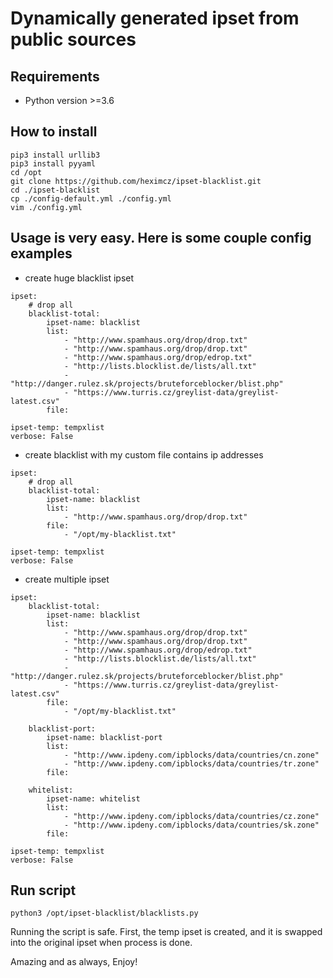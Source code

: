 # Dynamically generated ipset from public sources

## Requirements

- Python version >=3.6

## How to install
```
pip3 install urllib3
pip3 install pyyaml
cd /opt
git clone https://github.com/heximcz/ipset-blacklist.git
cd ./ipset-blacklist
cp ./config-default.yml ./config.yml
vim ./config.yml
```

## Usage is very easy. Here is some couple config examples

- create huge blacklist ipset

```
ipset:
    # drop all
    blacklist-total:
        ipset-name: blacklist
        list:
            - "http://www.spamhaus.org/drop/drop.txt"
            - "http://www.spamhaus.org/drop/drop.txt"
            - "http://www.spamhaus.org/drop/edrop.txt"
            - "http://lists.blocklist.de/lists/all.txt"
            - "http://danger.rulez.sk/projects/bruteforceblocker/blist.php"
            - "https://www.turris.cz/greylist-data/greylist-latest.csv"
        file: 

ipset-temp: tempxlist
verbose: False
```

- create blacklist with my custom file contains ip addresses

```
ipset:
    # drop all
    blacklist-total:
        ipset-name: blacklist
        list:
            - "http://www.spamhaus.org/drop/drop.txt"
        file: 
            - "/opt/my-blacklist.txt"

ipset-temp: tempxlist
verbose: False
```

- create multiple ipset

```
ipset:
    blacklist-total:
        ipset-name: blacklist
        list:
            - "http://www.spamhaus.org/drop/drop.txt"
            - "http://www.spamhaus.org/drop/drop.txt"
            - "http://www.spamhaus.org/drop/edrop.txt"
            - "http://lists.blocklist.de/lists/all.txt"
            - "http://danger.rulez.sk/projects/bruteforceblocker/blist.php"
            - "https://www.turris.cz/greylist-data/greylist-latest.csv"
        file: 
            - "/opt/my-blacklist.txt"

    blacklist-port:
        ipset-name: blacklist-port
        list:
            - "http://www.ipdeny.com/ipblocks/data/countries/cn.zone"
            - "http://www.ipdeny.com/ipblocks/data/countries/tr.zone"
        file:

    whitelist:
        ipset-name: whitelist
        list:
            - "http://www.ipdeny.com/ipblocks/data/countries/cz.zone"
            - "http://www.ipdeny.com/ipblocks/data/countries/sk.zone"
        file:

ipset-temp: tempxlist
verbose: False
```

## Run script
```
python3 /opt/ipset-blacklist/blacklists.py 
```
Running the script is safe. First, the temp ipset is created, and it is swapped into the original ipset when process is done.
 
Amazing and as always, Enjoy!

